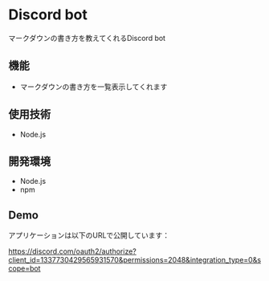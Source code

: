 # Discord bot

マークダウンの書き方を教えてくれるDiscord bot

## 機能

- マークダウンの書き方を一覧表示してくれます

## 使用技術

- Node.js

## 開発環境

- Node.js
- npm

## Demo
アプリケーションは以下のURLで公開しています：

https://discord.com/oauth2/authorize?client_id=1337730429565931570&permissions=2048&integration_type=0&scope=bot
